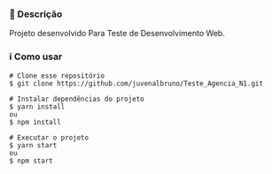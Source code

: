 <h3>🔖 Descrição</h3>
<p>Projeto desenvolvido Para Teste de Desenvolvimento Web.</p>

<h3>ℹ️ Como usar</h3>

    # Clone esse repositório
    $ git clone https://github.com/juvenalbruno/Teste_Agencia_N1.git
    
    # Instalar dependências do projeto
    $ yarn install 
    ou 
    $ npm install
    
    # Executar o projeto
    $ yarn start
    ou
    $ npm start
